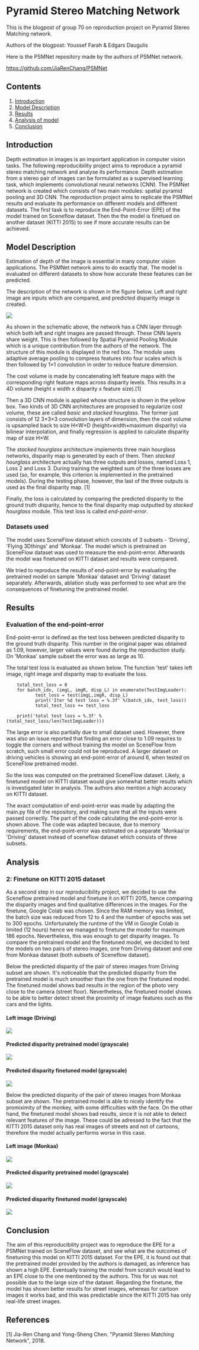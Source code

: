 
# Pyramid Stereo Matching Network

This is the blogpost of group 70 on reproduction project on Pyramid Stereo Matching network.

Authors of the blogpost:
Youssef Farah & Edgars Daugulis

Here is the PSMNet repository made by the authors of PSMNet network.

https://github.com/JiaRenChang/PSMNet

## Contents

1. [Introduction](#introduction)
2. [Model Description](#model)
3. [Results](#results)
4. [Analysis of model](#analysis)
5. [Conclusion](#conclusion)

## Introduction

Depth estimation in images is an important application in computer vision tasks. The following reproducibility project aims to reproduce a pyramid stereo matching network and analyse its performance. Depth estimation from a stereo pair of images can be formulated as a supervised learning task, which implements convolutional neural networks (CNN). The PSMNet network is created which consists of two main modules: spatial pyramid pooling and 3D CNN. The reproduction project aims to replicate the PSMNet results and evaluate its performance on different models and different datasets. The first task is to reproduce the End-Point-Error (EPE) of the model trained on Sceneflow dataset. Then the the model is finetued on another dataset (KITTI 2015) to see if more accurate results can be achieved.




## Model Description
Estimation of depth of the image is essential in many computer vision applications. The PSMNet network aims to do exactly that. The model is evaluated on different
datasets to show how accurate these features can be predicted.

The description of the network is shown in the figure below.
Left and right image are inputs which are compared, and predicted disparity image is created.

<img align="center" src="https://user-images.githubusercontent.com/11732099/43501836-1d32897c-958a-11e8-8083-ad41ec26be17.jpg">

As shown in the schematic above, the network has a CNN layer through which both left and right images are passed through. These CNN layers share weight. This is then followed by Spatial Pyramid Pooling Module which is a unique contribution from the authors of the network. The structure of this module is displayed in the red box. The module uses adaptive average pooling to compress features into four scales which is then followed by 1×1 convolution in order to reduce feature dimension.

The cost volume is made by concatenating left feature maps with the corresponding right feature maps across disparity levels. This results in a 4D volume (height x width
x disparity x feature size).[1]

Then a 3D CNN module is applied whose structure is shown in the yellow box. Two kinds of 3D CNN architectures are proposed to regularize cost volume, these are called *basic* and *stacked hourglass*. The former just consists of 12 3×3×3 convolution layers of dimension, then the cost volume is upsampled back to
size H×W×D (height×width×maximum disparity) via bilinear interpolation, and finally regression is applied to calculate disparity map of size H×W.

The *stacked hourglass* architecture implements three main hourglass networks, disparity map is generated by each of them. Then *stacked hourglass* architecture actually has three outputs and losses, named Loss 1, Loss 2 and Loss 3. During training the weighted sum of the three losses are used (so, for example, this criterion is implemented in the pretrained models). During the testing phase, however, the last of the three outputs is used as the final disparity map. [1]

Finally, the loss is calculated by comparing the predicted disparity to the ground truth disparity, hence to the final disparity map outputted by *stacked hourglass* module. This test loss is called *end-point-error*.

### Datasets used

The model uses SceneFlow dataset which concists of 3 subsets - 'Driving', 'Flying 3Dthings' and 'Monkaa'. The model which is pretrained on SceneFlow dataset was used to measure the end-point-error. Afterwards the model was finetuned on KITTI dataset and results were compared.

We tried to reproduce the results of end-point-error by evaluating the pretrained model on sample 'Monkaa' dataset and 'Driving' dataset separately. Afterwards, ablation study was performed to see what are the consequences of finetuning the pretrained model. 


## Results


### Evaluation of the end-point-error

End-point-error is defined as the test loss between predicted disparity to the ground truth disparity. This number in the original paper was obtained as 1.09, however, larger values were found during the reproduction study. On 'Monkaa' sample subset the error was as large as 10.

The total test loss is evaluated as shown below. The function 'test' takes left image, right image and disparity map to evaluate the loss.
```
	total_test_loss = 0
	for batch_idx, (imgL, imgR, disp_L) in enumerate(TestImgLoader):
	       test_loss = test(imgL,imgR, disp_L)
	       print('Iter %d test loss = %.3f' %(batch_idx, test_loss))
	       total_test_loss += test_loss

	print('total test loss = %.3f' %(total_test_loss/len(TestImgLoader)))
```

The large error is also partially due to small dataset used. However, there was also an issue reported that finding an error close to 1.09 requires to toggle the corners and without training the model on SceneFlow from scratch, such small error could not be reproduced. A larger dataset on driving vehicles is showing an end-point-error of around 6, when tested on SceneFlow pretrained model.

So the loss was computed on the pretrained SceneFlow dataset. Likely, a finetuned model on KITTI dataset would give somewhat better results which is investigated later in analysis. The authors also mention a high accuracy on KITTI dataset. 

The exact computation of end-point-error was made by adapting the main.py file of the repository, and making sure that all the inputs were passed correctly. The part of the code calculating the end-point-error is shown above. The code was adapted because, due to memory requirements, the end-point-error was estimated on a separate 'Monkaa'or 'Driving' dataset instead of sceneflow dataset which consists
of three subsets.




## Analysis

### 2: Finetune on KITTI 2015 dataset
As a second step in our reproducibility project, we decided to use the Sceneflow pretrained model and finetune it on KITTI 2015, hence comparing the disparity images and find qualitative differences in the images. For the finetune, Google Colab was chosen. Since the RAM memory was limited, the batch size was reduced from 12 to 4 and the number of epochs was set to 300 epochs. Unfortunately the runtime of the VM in Google Colab is limited (12 hours) hence we managed to finetune the model for maximum 186 epochs. Nevertheless, this was enough to get disparity images.
To compare the pretrained model and the finetuned model, we decided to test the models on two pairs of stereo images, one from Driving dataset and one from Monkaa dataset (both subsets of Sceneflow dataset). 

Below the predicted disparity of the pair of stereo images from Driving subset are shown. It's noticeable that the predicted disparity from the pretrained model is much smoother than the one from the finetuned model. The finetuned model shows bad results in the region of the photo very close to the camera (street floor). Nevertheless, the finetuned model shows to be able to better detect street the proximity of image features such as the cars and the lights. 

#### Left image (Driving)
<img align="center" src="0401.png">

#### Predicted disparity pretrained model (grayscale)
<img align="center" src="0401_s.png">

#### Predicted disparity finetuned model (grayscale)
<img align="center" src="0401_finetune.png"> 

Below the predicted disparity of the pair of stereo images from Monkaa subset are shown. The pretrained model is able to nicely identify the promiximity of the monkey, with some difficulties with the face. On the other hand, the finetuned model shows bad results, since it is not able to detect relevant features of the image. These could be adressed to the fact that the KITTI 2015 dataset only has real images of streets and not of cartoons, therefore the model actually performs worse in this case. 

#### Left image (Monkaa)
<img align="center" src="0048.png" >

#### Predicted disparity pretrained model (grayscale)
<img align="center" src="0048_s.png" >

#### Predicted disparity finetuned model (grayscale)
<img align="center" src="0048_finetune.png" > 


## Conclusion

The aim of this reproducibility project was to reproduce the EPE for a PSMNet trained on SceneFlow dataset, and see what are the outcomes of finetuning this model on KITTI 2015 dataset.
For the EPE, it is found out that the pretrained model provided by the authors is damaged, as inference has shown a high EPE. Eventually training the model from scratch would lead to an EPE close to the one mentioned by the authors. This for us was not possible due to the large size of the dataset.
Regarding the finetune, the model has shown better results for street images, whereas for cartoon images it works bad, and this was predictable since the KITTI 2015 has only real-life street images.


## References
[1] Jia-Ren Chang and Yong-Sheng Chen. "Pyramid Stereo Matching Network", 2018.
